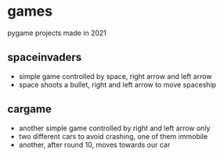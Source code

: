 # games
pygame projects made in 2021

## spaceinvaders
- simple game controlled by space, right arrow and left arrow
- space shoots a bullet, right and left arrow to move spaceship

## cargame
- another simple game controlled by right and left arrow only
- two different cars to avoid crashing, one of them immobile
- another, after round 10, moves towards our car

